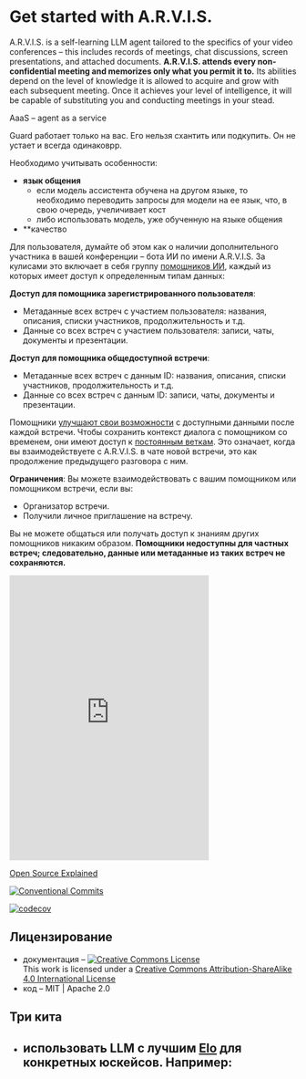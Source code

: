 # Get started with A.R.V.I.S.

A.R.V.I.S. is a self-learning LLM agent tailored to the specifics of your video conferences – this includes records of meetings, chat discussions, screen presentations, and attached documents. **A.R.V.I.S. attends every non-confidential meeting and memorizes only what you permit it to.** Its abilities depend on the level of knowledge it is allowed to acquire and grow with each subsequent meeting. Once it achieves your level of intelligence, it will be capable of substituting you and conducting meetings in your stead.

AaaS – agent as a service

Guard работает только на вас. Его нельзя схантить или подкупить. Он не устает и всегда одинаковрр. 

Необходимо учитывать особенности:
- **язык общения** 
    - если модель ассистента обучена на другом языке, то необходимо переводить запросы для модели на ее язык, что, в свою очередь, учеличивает кост
    - либо использовать модель, уже обученную на языке общения
- **качество 




Для пользователя, думайте об этом как о наличии дополнительного участника в вашей конференции – бота ИИ по имени A.R.V.I.S. За кулисами это включает в себя группу [помощников ИИ](https://platform.openai.com/documents/assistants/overview?context=with-streaming), каждый из которых имеет доступ к определенным типам данных:

**Доступ для помощника зарегистрированного пользователя**:
- Метаданные всех встреч с участием пользователя: названия, описания, списки участников, продолжительность и т.д.
- Данные со всех встреч с участием пользователя: записи, чаты, документы и презентации.

**Доступ для помощника общедоступной встречи**:
- Метаданные всех встреч с данным ID: названия, описания, списки участников, продолжительность и т.д.
- Данные со всех встреч с данным ID: записи, чаты, документы и презентации.

Помощники [улучшают свои возможности](https://platform.openai.com/documents/assistants/tools/knowledge-retrieval) с доступными данными после каждой встречи. Чтобы сохранить контекст диалога с помощником со временем, они имеют доступ к [постоянным веткам](https://platform.openai.com/documents/assistants/how-it-works). Это означает, когда вы взаимодействуете с A.R.V.I.S. в чате новой встречи, это как продолжение предыдущего разговора с ним.




**Ограничения**:
Вы можете взаимодействовать с вашим помощником или помощником встречи, если вы:
- Организатор встречи.
- Получили личное приглашение на встречу.

Вы не можете общаться или получать доступ к знаниям других помощников никаким образом. **Помощники недоступны для частных встреч; следовательно, данные или метаданные из таких встреч не сохраняются.**



<!-- Это просто тест инвайта в Дискорд -->

<iframe src="https://discord.com/widget?id=1230122547652333660&theme=dark" width="350" height="500" allowtransparency="true" frameborder="0" sandbox="allow-popups allow-popups-to-escape-sandbox allow-same-origin allow-scripts"></iframe>

[Open Source Explained](https://www.youtube.com/watch?v=PVD1LNDxOnc)

[![Conventional Commits](https://img.shields.io/badge/Conventional%20Commits-1.0.0-yellow.svg)](https://conventionalcommits.org)

[![codecov](https://img.shields.io/codecov/c/github/googleapis/release-please/main.svg?style=flat)](https://codecov.io/gh/googleapis/release-please)


## Лицензирование

- документация – <a rel="license" href="https://creativecommons.org/licenses/by-sa/4.0/"><img alt="Creative Commons License" style="border-width:0" src="https://licensebuttons.net/l/by-sa/4.0/88x31.png" /></a><br />This work is licensed under a <a rel="license" href="https://creativecommons.org/licenses/by-sa/4.0/">Creative Commons Attribution-ShareAlike 4.0 International License</a>
- код – MIT | Apache 2.0


## Три кита

- использовать LLM c лучшим [Elo](https://en.wikipedia.org/wiki/Elo_rating_system) для конкретных юскейсов. Например:
    - 